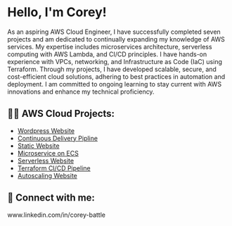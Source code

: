 <h1> Hello, I'm Corey! </h1>

As an aspiring AWS Cloud Engineer, I have successfully completed seven projects and am dedicated to continually expanding my knowledge of AWS services. My expertise includes microservices architecture, serverless computing with AWS Lambda, and CI/CD principles. I have hands-on experience with VPCs, networking, and Infrastructure as Code (IaC) using Terraform. Through my projects, I have developed scalable, secure, and cost-efficient cloud solutions, adhering to best practices in automation and deployment. I am committed to ongoing learning to stay current with AWS innovations and enhance my technical proficiency.


<h2> 👨‍💻 AWS Cloud Projects: </h2>


  - [Wordpress Website](https://github.com/Battlecode93/Wordpress-website-on-AWS)
  - [Continuous Delivery Pipline](https://github.com/Battlecode93/Continuous-Delivery-Pipeline-Project)
  - [Static Website](https://github.com/Battlecode93/Static-website-project)
  - [Microservice on ECS](https://github.com/Battlecode93/Microservice-ECS-project)
  - [Serverless Website](https://github.com/Battlecode93/Serverless-project)
  - [Terraform CI/CD Pipeline](https://github.com/Battlecode93/Terraform-CICD-Project)
  - [Autoscaling Website](https://github.com/Battlecode93/Autoscaling-Project)












<h2> 🤳 Connect with me:</h2>
www.linkedin.com/in/corey-battle 










